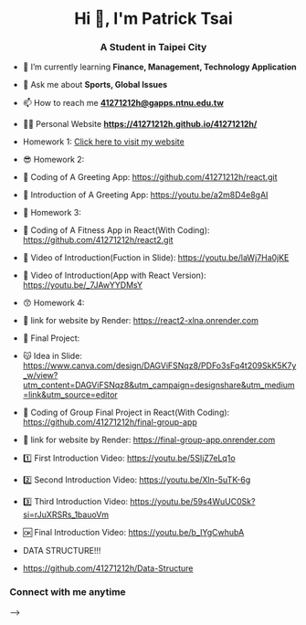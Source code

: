 <h1 align="center">Hi 👋,  I'm Patrick Tsai</h1>
<h3 align="center">A Student in Taipei City</h3>

- 🌱 I’m currently learning **Finance, Management, Technology Application**

- 💬 Ask me about **Sports, Global Issues**

- 📫 How to reach me **41271212h@gapps.ntnu.edu.tw**

- 🧑‍💻 Personal Website **https://41271212h.github.io/41271212h/**
- Homework 1: [Click here to visit my website](https://41271212h.github.io/41271212h/)

- 😎 Homework 2:
- 💬 Coding of A Greeting App: https://github.com/41271212h/react.git
- 🎥 Introduction of A Greeting App: https://youtu.be/a2m8D4e8gAI

- 😬 Homework 3:
- 💬 Coding of A Fitness App in React(With Coding): https://github.com/41271212h/react2.git
- 🎥 Video of Introduction(Fuction in Slide): https://youtu.be/laWj7Ha0jKE
- 🎥 Video of Introduction(App with React Version): https://youtu.be/_7JAwYYDMsY

- 😙 Homework 4:
- 🔗 link for website by Render: https://react2-xlna.onrender.com
  
- 🤔 Final Project:
- 😽 Idea in Slide: https://www.canva.com/design/DAGViFSNqz8/PDFo3sFq4t209SkK5K7y_w/view?utm_content=DAGViFSNqz8&utm_campaign=designshare&utm_medium=link&utm_source=editor
- 💬 Coding of Group Final Project in React(With Coding): https://github.com/41271212h/final-group-app
- 🔗 link for website by Render: https://final-group-app.onrender.com
- 1️⃣ First Introduction Video: https://youtu.be/5SIjZ7eLq1o
- 2️⃣ Second Introduction Video: https://youtu.be/Xln-5uTK-6g
- 3️⃣ Third Introduction Video: https://youtu.be/59s4WuUC0Sk?si=rJuXRSRs_1bauoVm
- 🆗 Final Introduction Video: https://youtu.be/b_IYgCwhubA

- DATA STRUCTURE!!!
- https://github.com/41271212h/Data-Structure 
<h3 align="left">Connect with me anytime</h3>
<p align="left">
</p>
-->

